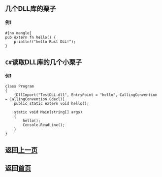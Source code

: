 ## 几个DLL库的栗子
#### 例1
    #[no_mangle]
    pub extern fn hello() {
        println!("hello Rust DLL!");
    }
## `C#`读取DLL库的几个小栗子
#### 例1
    class Program
    {
        [DllImport("TestDLL.dll", EntryPoint = "hello", CallingConvention = CallingConvention.Cdecl)]
        public static extern void hello();

        static void Main(string[] args)
        {
            hello();
            Console.ReadLine();
        }
    }

## 返回[上一页](https://github.com/zjwztttt/CompleteTutorial/blob/main/Rust%E7%BC%96%E8%AF%91DLL%E5%BA%93.md)
## 返回[首页](https://github.com/zjwztttt/CompleteTutorial/blob/main/Rust%E5%AE%89%E8%A3%85%E4%B8%8E%E4%BD%BF%E7%94%A8.md)
